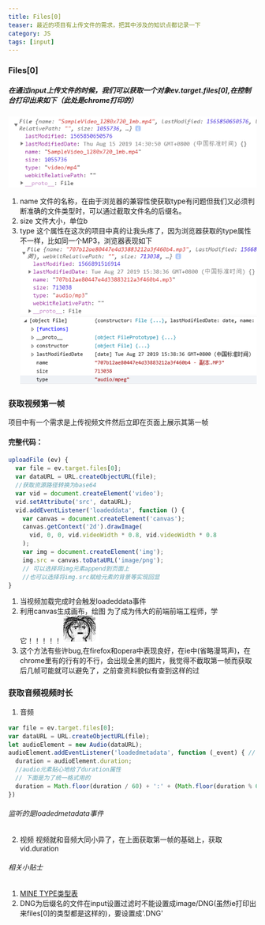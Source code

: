 ```yaml
---
title: Files[0]
teaser: 最近的项目有上传文件的需求，把其中涉及的知识点都记录一下
category: JS
tags: [input]
---
```


### Files[0]
##### 在通过input上传文件的时候，我们可以获取一个对象ev.target.files[0],在控制台打印出来如下（此处是chrome打印的）
![mp4 files[0]-chrome](/i/images/files[0]/webkit-mp4.png)
1. name
文件的名称，在由于浏览器的兼容性使获取type有问题但我们又必须判断准确的文件类型时，可以通过截取文件名的后缀名。
2. size
文件大小，单位b
3. type
这个属性在这次的项目中真的让我头疼了，因为浏览器获取的type属性不一样，比如同一个MP3，浏览器表现如下
![mp3 files[0]-chrome](/i/images/files[0]/webkit-mp3.png)
![mp3 files[0]-ie](/i/images/files[0]/ms-mp3.png)
### 获取视频第一帧
项目中有一个需求是上传视频文件然后立即在页面上展示其第一帧
#### 完整代码：
```javascript
uploadFile (ev) {
  var file = ev.target.files[0];
  var dataURL = URL.createObjectURL(file);
  //获取资源路径转换为base64
  var vid = document.createElement('video');
  vid.setAttribute('src', dataURL);
  vid.addEventListener('loadeddata', function () {
    var canvas = document.createElement('canvas');
    canvas.getContext('2d').drawImage(
      vid, 0, 0, vid.videoWidth * 0.8, vid.videoWidth * 0.8
    );
    var img = document.createElement('img');
    img.src = canvas.toDataURL('image/png');
    // 可以选择将img元素append到页面上
    //也可以选择将img.src赋给元素的背景等实现回显
}
```
1. 当视频加载完成时会触发loadeddata事件
2. 利用canvas生成画布，绘图
   为了成为伟大的前端前端工程师，学它！！！！！
   ![](/i/images/files[0]/1.jpg)
3. 这个方法有些许bug,在firefox和opera中表现良好，在ie中(省略漫骂声)，在chrome里有的行有的不行，会出现全黑的图片，我觉得不截取第一帧而获取后几帧可能就可以避免了，之前查资料貌似有查到这样的过

### 获取音频视频时长
1. 音频
  ```javascript
  var file = ev.target.files[0];
  var dataURL = URL.createObjectURL(file);
  let audioElement = new Audio(dataURL);
  audioElement.addEventListener('loadedmetadata', function (_event) { // 获取音频的时长
    duration = audioElement.duration;
    //audio元素贴心地给了duration属性
    // 下面是为了统一格式用的
    duration = Math.floor(duration / 60) + ':' + (Math.floor(duration % 60) > 9 ? Math.floor(duration % 60) : '0' +  Math.floor(duration % 60))
  })
  ```
###### 监听的是loadedmetadata事件
2. 视频
视频就和音频大同小异了，在上面获取第一帧的基础上，获取vid.duration

###### 相关小贴士
1. [MINE TYPE类型表][minetype]
2. DNG为后缀名的文件在input设置过滤时不能设置成image/DNG(虽然ie打印出来files[0]的类型都是这样的)，要设置成'.DNG'

[minetype]: https://www.w3school.com.cn/media/media_mimeref.asp

